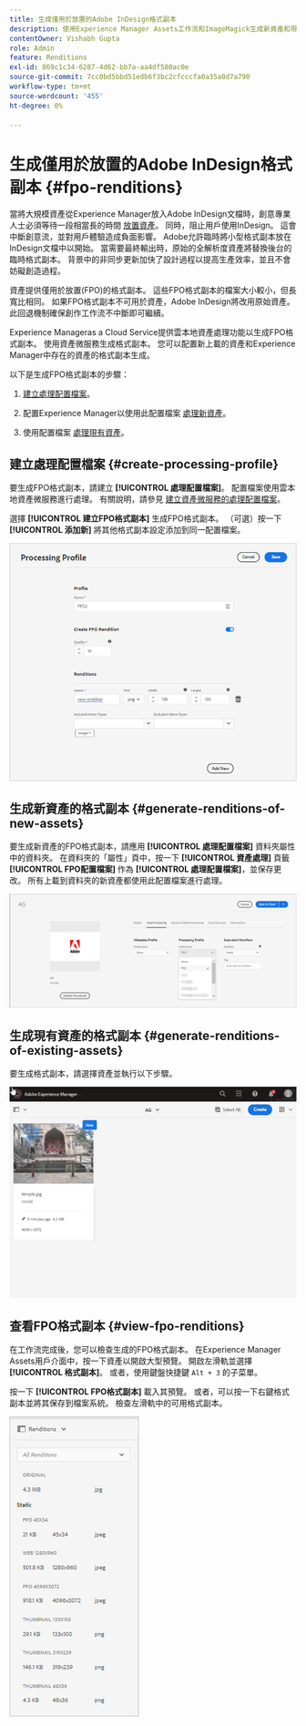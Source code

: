 ```yaml
---
title: 生成僅用於放置的Adobe InDesign格式副本
description: 使用Experience Manager Assets工作流和ImageMagick生成新資產和現有資產的FPO格式副本。
contentOwner: Vishabh Gupta
role: Admin
feature: Renditions
exl-id: 869c1c34-6287-4d62-bb7a-aa4df580ac0e
source-git-commit: 7cc0bd5bbd51edb6f3bc2cfcccfa0a35a0d7a790
workflow-type: tm+mt
source-wordcount: '455'
ht-degree: 0%

---
```


# 生成僅用於放置的Adobe InDesign格式副本 {#fpo-renditions}

當將大規模資產從Experience Manager放入Adobe InDesign文檔時，創意專業人士必須等待一段相當長的時間 [放置資產](https://helpx.adobe.com/indesign/using/placing-graphics.html)。 同時，阻止用戶使用InDesign。 這會中斷創意流，並對用戶體驗造成負面影響。 Adobe允許臨時將小型格式副本放在InDesign文檔中以開始。 當需要最終輸出時，原始的全解析度資產將替換後台的臨時格式副本。 背景中的非同步更新加快了設計過程以提高生產效率，並且不會妨礙創造過程。

資產提供僅用於放置(FPO)的格式副本。 這些FPO格式副本的檔案大小較小，但長寬比相同。 如果FPO格式副本不可用於資產，Adobe InDesign將改用原始資產。 此回退機制確保創作工作流不中斷即可繼續。

Experience Manageras a Cloud Service提供雲本地資產處理功能以生成FPO格式副本。 使用資產微服務生成格式副本。 您可以配置新上載的資產和Experience Manager中存在的資產的格式副本生成。

以下是生成FPO格式副本的步驟：

1. [建立處理配置檔案](#create-processing-profile)。

1. 配置Experience Manager以使用此配置檔案 [處理新資產](#generate-renditions-of-new-assets)。
1. 使用配置檔案 [處理現有資產](#generate-renditions-of-existing-assets)。

## 建立處理配置檔案 {#create-processing-profile}

要生成FPO格式副本，請建立 **[!UICONTROL 處理配置檔案]**。 配置檔案使用雲本地資產微服務進行處理。 有關說明，請參見 [建立資產微服務的處理配置檔案](asset-microservices-configure-and-use.md)。

選擇 **[!UICONTROL 建立FPO格式副本]** 生成FPO格式副本。 （可選）按一下 **[!UICONTROL 添加新]** 將其他格式副本設定添加到同一配置檔案。

![建立處理 — 配置檔案 — fpo — 格式副本](assets/create-processing-profile-fpo-renditions.png)

## 生成新資產的格式副本 {#generate-renditions-of-new-assets}

要生成新資產的FPO格式副本，請應用 **[!UICONTROL 處理配置檔案]** 資料夾屬性中的資料夾。 在資料夾的「屬性」頁中，按一下 **[!UICONTROL 資產處理]** 頁籤 **[!UICONTROL FPO配置檔案]** 作為 **[!UICONTROL 處理配置檔案]**，並保存更改。 所有上載到資料夾的新資產都使用此配置檔案進行處理。

![添加fpo格式副本](assets/add-fpo-rendition.png)


## 生成現有資產的格式副本 {#generate-renditions-of-existing-assets}

要生成格式副本，請選擇資產並執行以下步驟。

![fpo現有資產重新處理](assets/fpo-existing-asset-reprocess.gif)


## 查看FPO格式副本 {#view-fpo-renditions}

在工作流完成後，您可以檢查生成的FPO格式副本。 在Experience Manager Assets用戶介面中，按一下資產以開啟大型預覽。 開啟左滑軌並選擇 **[!UICONTROL 格式副本]**。 或者，使用鍵盤快捷鍵 `Alt + 3` 的子菜單。

按一下 **[!UICONTROL FPO格式副本]** 載入其預覽。 或者，可以按一下右鍵格式副本並將其保存到檔案系統。 檢查左滑軌中的可用格式副本。

![rendition_list](assets/list-renditions.png)

